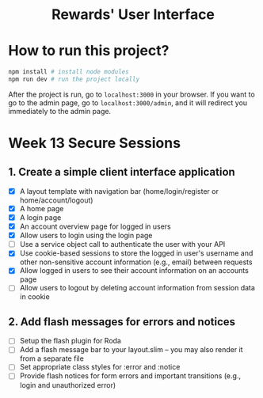 <h1 align="center"> Rewards' User Interface </h1>

# How to run this project?
```bash
npm install # install node modules
npm run dev # run the project locally
```
After the project is run, go to `localhost:3000` in your browser. If you want to go to the admin page, go to `localhost:3000/admin`, and it will redirect you immediately to the admin page.

# Week 13 Secure Sessions

## 1. Create a simple client interface application
- [x] A layout template with navigation bar (home/login/register or home/account/logout)
- [x] A home page
- [x] A login page
- [x] An account overview page for logged in users
- [x] Allow users to login using the login page
- [ ] Use a service object call to authenticate the user with your API
- [x] Use cookie-based sessions to store the logged in user's username and other non-sensitive account information (e.g., email) between requests
- [x] Allow logged in users to see their account information on an accounts page
- [ ] Allow users to logout by deleting account information from session data in cookie

## 2. Add flash messages for errors and notices
- [ ] Setup the flash plugin for Roda
- [ ] Add a flash message bar to your layout.slim – you may also render it from a separate file
- [ ] Set appropriate class styles for :error and :notice
- [ ] Provide flash notices for form errors and important transitions (e.g., login and unauthorized error)
